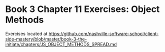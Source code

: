 # Book 3 Chapter 11 Exercises: Object Methods
Exercises located at https://github.com/nashville-software-school/client-side-mastery/blob/master/book-3-the-initiate/chapters/JS_OBJECT_METHODS_SPREAD.md
